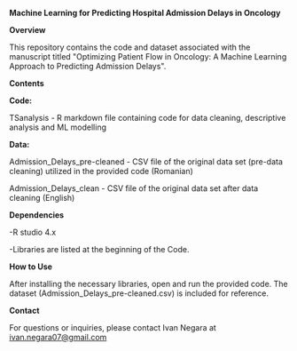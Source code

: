 **Machine Learning for Predicting Hospital Admission Delays in Oncology**

**Overview**

This repository contains the code and dataset associated with the manuscript titled "Optimizing Patient Flow in Oncology: A Machine Learning Approach to Predicting Admission Delays".

**Contents**

**Code:**

TSanalysis - R markdown file containing code for data cleaning, descriptive analysis and ML modelling

**Data:**

Admission_Delays_pre-cleaned - CSV file of the original data set (pre-data cleaning) utilized in the provided code (Romanian)

Admission_Delays_clean - CSV file of the original data set after data cleaning (English)

**Dependencies**

-R studio 4.x

-Libraries are listed at the beginning of the Code.

**How to Use**

After installing the necessary libraries, open and run the provided code. The dataset (Admission_Delays_pre-cleaned.csv) is included for reference.

 
**Contact**

For questions or inquiries, please contact Ivan Negara at ivan.negara07@gmail.com
